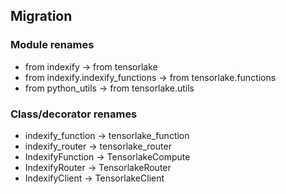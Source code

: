 
## Migration

### Module renames
- from indexify -> from tensorlake
- from indexify.indexify_functions -> from tensorlake.functions
- from python_utils -> from tensorlake.utils

### Class/decorator renames
- indexify_function -> tensorlake_function
- indexify_router -> tensorlake_router
- IndexifyFunction -> TensorlakeCompute
- IndexifyRouter -> TensorlakeRouter
- IndexifyClient -> TensorlakeClient
